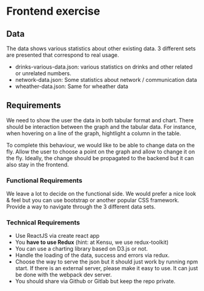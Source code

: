 # Frontend exercise

## Data

The data shows various statistics about other existing data. 3 different sets are presented that correspond to real usage.

- drinks-various-data.json: various statistics on drinks and other related or unrelated numbers.
- network-data.json: Some statistics about network / communication data
- wheather-data.json: Same for wheather data

## Requirements

We need to show the user the data in both tabular format and chart.
There should be interaction between the graph and the tabular data.
For instance, when hovering on a line of the graph, hightlight a column in the table.

To complete this behaviour, we would like to be able to change data on the fly. Allow the user to choose
a point on the graph and allow to change it on the fly. Ideally, the change should be propagated to the backend
but it can also stay in the frontend.

### Functional Requirements

We leave a lot to decide on the functional side. We would prefer a nice look & feel but you can use bootstrap or another popular CSS framework. Provide a way to navigate through the 3 different data sets.

### Technical Requirements

- Use ReactJS via create react app
- You **have to use Redux** (hint: at Kensu, we use redux-toolkit)
- You can use a charting library based on D3.js or not.
- Handle the loading of the data, success and errors via redux.
- Choose the way to serve the json but it should just work by running npm start. If there is an external server, please make it easy to use. It can just be done with the webpack dev server.
- You should share via Github or Gitlab but keep the repo private.
